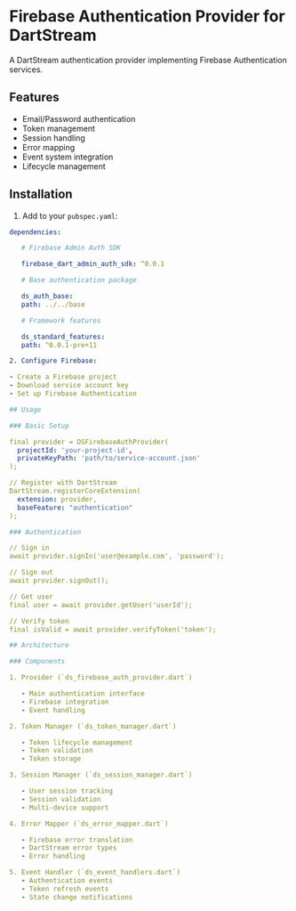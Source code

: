 # Firebase Authentication Provider for DartStream

A DartStream authentication provider implementing Firebase Authentication services.

## Features

- Email/Password authentication
- Token management
- Session handling
- Error mapping
- Event system integration
- Lifecycle management

## Installation

1. Add to your `pubspec.yaml`:

```yaml
dependencies:

   # Firebase Admin Auth SDK

   firebase_dart_admin_auth_sdk: ^0.0.1  

   # Base authentication package

   ds_auth_base:
   path: ../../base

   # Framework features

   ds_standard_features:
   path: ^0.0.1-pre+11

2. Configure Firebase:

- Create a Firebase project
- Download service account key
- Set up Firebase Authentication

## Usage

### Basic Setup

final provider = DSFirebaseAuthProvider(
  projectId: 'your-project-id',
  privateKeyPath: 'path/to/service-account.json'
);

// Register with DartStream
DartStream.registerCoreExtension(
  extension: provider,
  baseFeature: "authentication"
);

### Authentication

// Sign in
await provider.signIn('user@example.com', 'password');

// Sign out
await provider.signOut();

// Get user
final user = await provider.getUser('userId');

// Verify token
final isValid = await provider.verifyToken('token');

## Architecture

### Components

1. Provider (`ds_firebase_auth_provider.dart`)

   - Main authentication interface
   - Firebase integration
   - Event handling

2. Token Manager (`ds_token_manager.dart`)

   - Token lifecycle management
   - Token validation
   - Token storage

3. Session Manager (`ds_session_manager.dart`)

   - User session tracking
   - Session validation
   - Multi-device support

4. Error Mapper (`ds_error_mapper.dart`)

   - Firebase error translation
   - DartStream error types
   - Error handling

5. Event Handler (`ds_event_handlers.dart`)
   - Authentication events
   - Token refresh events
   - State change notifications
```
